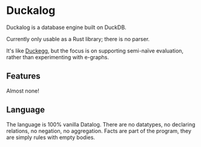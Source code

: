 # Duckalog

Duckalog is a database engine built on DuckDB.

Currently only usable as a Rust library; there is no parser.

It's like [Duckegg](https://github.com/philzook58/duckegg), but the focus is on
supporting semi-naïve evaluation, rather than experimenting with e-graphs.

## Features

Almost none!

## Language

The language is 100% vanilla Datalog. There are no datatypes, no declaring
relations, no negation, no aggregation. Facts are part of the program, they
are simply rules with empty bodies.